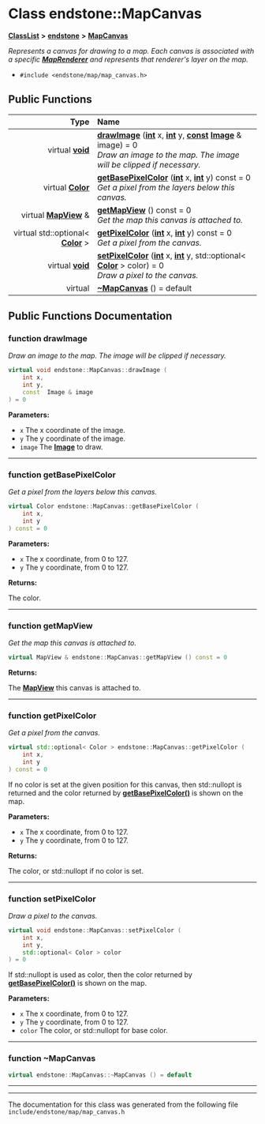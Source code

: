 

# Class endstone::MapCanvas



[**ClassList**](annotated.md) **>** [**endstone**](namespaceendstone.md) **>** [**MapCanvas**](classendstone_1_1MapCanvas.md)



_Represents a canvas for drawing to a map. Each canvas is associated with a specific_ [_**MapRenderer**_](classendstone_1_1MapRenderer.md) _and represents that renderer's layer on the map._

* `#include <endstone/map/map_canvas.h>`





































## Public Functions

| Type | Name |
| ---: | :--- |
| virtual [**void**](classendstone_1_1Vector.md) | [**drawImage**](#function-drawimage) ([**int**](classendstone_1_1Vector.md) x, [**int**](classendstone_1_1Vector.md) y, [**const**](classendstone_1_1Vector.md) [**Image**](classendstone_1_1Image.md) & image) = 0<br>_Draw an image to the map. The image will be clipped if necessary._  |
| virtual [**Color**](classendstone_1_1Color.md) | [**getBasePixelColor**](#function-getbasepixelcolor) ([**int**](classendstone_1_1Vector.md) x, [**int**](classendstone_1_1Vector.md) y) const = 0<br>_Get a pixel from the layers below this canvas._  |
| virtual [**MapView**](classendstone_1_1MapView.md) & | [**getMapView**](#function-getmapview) () const = 0<br>_Get the map this canvas is attached to._  |
| virtual std::optional&lt; [**Color**](classendstone_1_1Color.md) &gt; | [**getPixelColor**](#function-getpixelcolor) ([**int**](classendstone_1_1Vector.md) x, [**int**](classendstone_1_1Vector.md) y) const = 0<br>_Get a pixel from the canvas._  |
| virtual [**void**](classendstone_1_1Vector.md) | [**setPixelColor**](#function-setpixelcolor) ([**int**](classendstone_1_1Vector.md) x, [**int**](classendstone_1_1Vector.md) y, std::optional&lt; [**Color**](classendstone_1_1Color.md) &gt; color) = 0<br>_Draw a pixel to the canvas._  |
| virtual  | [**~MapCanvas**](#function-mapcanvas) () = default<br> |




























## Public Functions Documentation




### function drawImage 

_Draw an image to the map. The image will be clipped if necessary._ 
```C++
virtual void endstone::MapCanvas::drawImage (
    int x,
    int y,
    const  Image & image
) = 0
```





**Parameters:**


* `x` The x coordinate of the image. 
* `y` The y coordinate of the image. 
* `image` The [**Image**](classendstone_1_1Image.md) to draw. 




        

<hr>



### function getBasePixelColor 

_Get a pixel from the layers below this canvas._ 
```C++
virtual Color endstone::MapCanvas::getBasePixelColor (
    int x,
    int y
) const = 0
```





**Parameters:**


* `x` The x coordinate, from 0 to 127. 
* `y` The y coordinate, from 0 to 127. 



**Returns:**

The color. 





        

<hr>



### function getMapView 

_Get the map this canvas is attached to._ 
```C++
virtual MapView & endstone::MapCanvas::getMapView () const = 0
```





**Returns:**

The [**MapView**](classendstone_1_1MapView.md) this canvas is attached to. 





        

<hr>



### function getPixelColor 

_Get a pixel from the canvas._ 
```C++
virtual std::optional< Color > endstone::MapCanvas::getPixelColor (
    int x,
    int y
) const = 0
```



If no color is set at the given position for this canvas, then std::nullopt is returned and the color returned by [**getBasePixelColor()**](classendstone_1_1MapCanvas.md#function-getbasepixelcolor) is shown on the map.




**Parameters:**


* `x` The x coordinate, from 0 to 127. 
* `y` The y coordinate, from 0 to 127. 



**Returns:**

The color, or std::nullopt if no color is set. 





        

<hr>



### function setPixelColor 

_Draw a pixel to the canvas._ 
```C++
virtual void endstone::MapCanvas::setPixelColor (
    int x,
    int y,
    std::optional< Color > color
) = 0
```



If std::nullopt is used as color, then the color returned by [**getBasePixelColor()**](classendstone_1_1MapCanvas.md#function-getbasepixelcolor) is shown on the map.




**Parameters:**


* `x` The x coordinate, from 0 to 127. 
* `y` The y coordinate, from 0 to 127. 
* `color` The color, or std::nullopt for base color. 




        

<hr>



### function ~MapCanvas 

```C++
virtual endstone::MapCanvas::~MapCanvas () = default
```




<hr>

------------------------------
The documentation for this class was generated from the following file `include/endstone/map/map_canvas.h`

